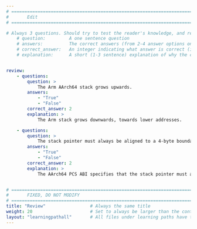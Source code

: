 ```yaml
---
# ================================================================================
#       Edit
# ================================================================================

# Always 3 questions. Should try to test the reader's knowledge, and reinforce the key points you want them to remember.
    # question:         A one sentence question
    # answers:          The correct answers (from 2-4 answer options only). Should be surrounded by quotes.
    # correct_answer:   An integer indicating what answer is correct (index starts from 0)
    # explanation:      A short (1-3 sentence) explanation of why the correct answer is correct. Can add additional context if desired


review:
    - questions:
        question: >
            The Arm AArch64 stack grows upwards.
        answers:
            - "True"
            - "False"
        correct_answer: 2                    
        explanation: >
            The Arm stack grows downwards, towards lower addresses.

    - questions:
        question: >
            The stack pointer must always be aligned to a 4-byte boundary.
        answers:
            - "True"
            - "False"
        correct_answer: 2                     
        explanation: >
            The AArch64 PCS ABI specifies that the stack pointer must always be aligned to a 16-byte boundary.


# ================================================================================
#       FIXED, DO NOT MODIFY
# ================================================================================
title: "Review"                 # Always the same title
weight: 20                      # Set to always be larger than the content in this path
layout: "learningpathall"       # All files under learning paths have this same wrapper
---
```

